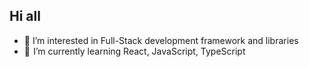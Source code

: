 ## Hi all

- 🧐 I’m interested in Full-Stack development framework and libraries
- 🚀  I’m currently learning React, JavaScript, TypeScript



<!--
[![eliaset096's GitHub stats](https://github-readme-stats.vercel.app/api?username=eliaset096&&show_icons=true&theme=dracula)](https://github.com/anuraghazra/github-readme-stats) 
-->

<!--
// [![Top Langs](https://github-readme-stats.vercel.app/api/top-langs/?username=eliaset096&hide_progress=false&theme=dracula&layout=compact)](https://github.com/anuraghazra/github-readme-stats)
-->

